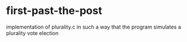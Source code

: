 # first-past-the-post
implementation of plurality.c in such a way that the program simulates a plurality vote election

